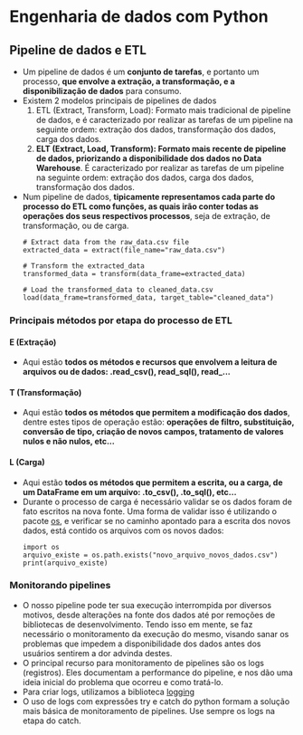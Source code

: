 # Engenharia de dados com Python  

## Pipeline de dados e ETL  

* Um pipeline de dados é um **conjunto de tarefas**, e portanto um processo, **que envolve a extração, a transformação, e a disponibilização de dados** para consumo.
* Existem 2 modelos principais de pipelines de dados
  1. ETL (Extract, Transform, Load): Formato mais tradicional de pipeline de dados, e é caracterizado por realizar as tarefas de um pipeline na seguinte ordem: extração dos dados, transformação dos dados, carga dos dados.
  2. **ELT (Extract, Load, Transform): Formato mais recente de pipeline de dados, priorizando a disponibilidade dos dados no Data Warehouse**. É caracterizado por realizar as tarefas de um pipeline na seguinte ordem: extração dos dados, carga dos dados, transformação dos dados.
* Num pipeline de dados, **tipicamente representamos cada parte do processo do ETL como funções, as quais irão conter todas as operações dos seus respectivos processos**, seja de extração, de transformação, ou de carga.
  ```
  # Extract data from the raw_data.csv file
  extracted_data = extract(file_name="raw_data.csv")
  
  # Transform the extracted_data
  transformed_data = transform(data_frame=extracted_data)
  
  # Load the transformed_data to cleaned_data.csv
  load(data_frame=transformed_data, target_table="cleaned_data")
  
  ```

### Principais métodos por etapa do processo de ETL

#### E (Extração)
* Aqui estão **todos os métodos e recursos que envolvem a leitura de arquivos ou de dados: .read_csv(), read_sql(), read_...**

#### T (Transformação)
* Aqui estão **todos os métodos que permitem a modificação dos dados**, dentre estes tipos de operação estão: **operações de filtro, substituição, conversão de tipo, criação de novos campos, tratamento de valores nulos e não nulos, etc...**

#### L (Carga)
* Aqui estão **todos os métodos que permitem a escrita, ou a carga, de um DataFrame em um arquivo: .to_csv(), .to_sql(), etc...**
* Durante o processo de carga é necessário validar se os dados foram de fato escritos na nova fonte. Uma forma de validar isso é utilizando o pacote [os](https://docs.python.org/3/library/os.html), e verificar se no caminho apontado para a escrita dos novos dados, está contido os arquivos com os novos dados:
  ```
  import os
  arquivo_existe = os.path.exists("novo_arquivo_novos_dados.csv")
  print(arquivo_existe)
  ```
  
### Monitorando pipelines
* O nosso pipeline pode ter sua execução interrompida por diversos motivos, desde alterações na fonte dos dados até por remoções de bibliotecas de desenvolvimento. Tendo isso em mente, se faz necessário o monitoramento da execução do mesmo, visando sanar os problemas que impedem a disponibilidade dos dados antes dos usuários sentirem a dor advinda destes.
* O principal recurso para monitoramento de pipelines são os logs (registros). Eles documentam a performance do pipeline, e nos dão uma ideia inicial do problema que ocorreu e como tratá-lo.
* Para criar logs, utilizamos a biblioteca [logging](https://docs.python.org/3/library/logging.html)
* O uso de logs com expressões try e catch do python formam a solução mais básica de monitoramento de pipelines. Use sempre os logs na etapa do catch.
